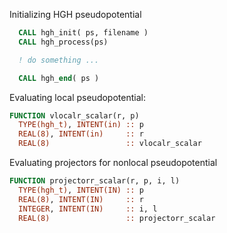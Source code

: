 Initializing HGH pseudopotential

```fortran
  CALL hgh_init( ps, filename )
  CALL hgh_process(ps)

  ! do something ...

  CALL hgh_end( ps )
```

Evaluating local pseudopotential:

```fortran
FUNCTION vlocalr_scalar(r, p)
  TYPE(hgh_t), INTENT(in) :: p
  REAL(8), INTENT(in)     :: r
  REAL(8)                 :: vlocalr_scalar
```

Evaluating projectors for nonlocal pseudopotential

```fortran
FUNCTION projectorr_scalar(r, p, i, l)
  TYPE(hgh_t), INTENT(IN) :: p
  REAL(8), INTENT(IN)     :: r
  INTEGER, INTENT(IN)     :: i, l
  REAL(8)                 :: projectorr_scalar
```


